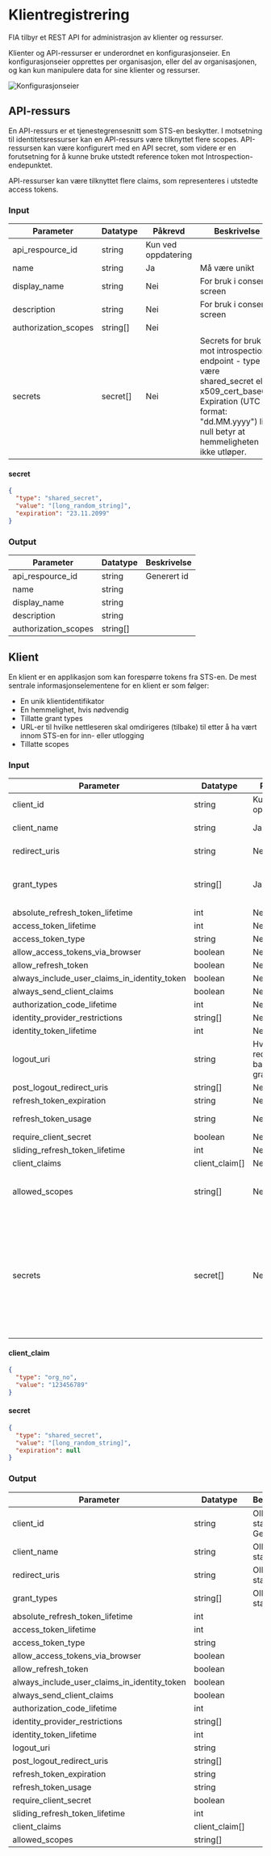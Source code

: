# Klientregistrering
FIA tilbyr et REST API for administrasjon av klienter og ressurser.

Klienter og API-ressurser er underordnet en konfigurasjonseier. En konfigurasjonseier opprettes per organisasjon, eller del av organisasjonen, og kan kun manipulere data for sine klienter og ressurser.

![Konfigurasjonseier](https://cdn.rawgit.com/fia-sikkerhet/fia-sikkerhet.github.com/fa74b598/images/Konfigurasjonseier.png)

## API-ressurs

En API-ressurs er et tjenestegrensesnitt som STS-en beskytter. I motsetning til identitetsressurser kan en API-ressurs være tilknyttet flere scopes. API-ressursen kan være konfigurert med en API secret, som videre er en forutsetning for å kunne bruke utstedt reference token mot Introspection-endepunktet.

API-ressurser kan være tilknyttet flere claims, som representeres i utstedte access tokens.

### Input

| Parameter | Datatype | Påkrevd | Beskrivelse |
| --- | --- | --- | --- |
| api_respource_id | string | Kun ved oppdatering | |
| name | string | Ja | Må være unikt |
| display_name | string | Nei | For bruk i consent screen |
| description | string | Nei | For bruk i consent screen |
| authorization_scopes | string[] | Nei | |
| secrets | secret[] | Nei | Secrets for bruk mot introspection endpoint - type må være shared_secret eller x509_cert_base64. Expiration (UTC i format: "dd.MM.yyyy") lik null betyr at hemmeligheten ikke utløper. |

#### secret
```json
{
  "type": "shared_secret",
  "value": "[long_random_string]",
  "expiration": "23.11.2099"
}
```

### Output

| Parameter | Datatype | Beskrivelse |
| --- | --- | --- |
| api_respource_id | string | Generert id |
| name | string | |
| display_name | string | |
| description | string | |
| authorization_scopes | string[] | |

## Klient

En klient er en applikasjon som kan forespørre tokens fra STS-en. De mest sentrale informasjonselementene for en klient er som følger:
-	En unik klientidentifikator
-	En hemmelighet, hvis nødvendig
-	Tillatte grant types
-	URL-er til hvilke nettleseren skal omdirigeres (tilbake) til etter å ha vært innom STS-en for inn- eller utlogging
-	Tillatte scopes

### Input

| Parameter | Datatype | Påkrevd | Defaultverdi | Beskrivelse |
| --- | --- | --- | --- | --- |
| client_id | string | Kun ved oppdatering | | OIDC-standard |
| client_name | string | Ja | | OIDC-standard - Må være unikt |
| redirect_uris | string | Nei | | OIDC-standard - Må være https |
| grant_types | string[] | Ja | | OIDC-standard - authorization_code, client_credentials, hybrid, implicit |
| absolute_refresh_token_lifetime | int | Nei | 2 592 000 | |
| access_token_lifetime | int | Nei | 3600 | |
| access_token_type | string | Nei | jwt | jwt, reference |
| allow_access_tokens_via_browser | boolean | Nei | false | |
| allow_refresh_token | boolean | Nei | false | |
| always_include_user_claims_in_identity_token | boolean | Nei | false | |
| always_send_client_claims | boolean | Nei | false | |
| authorization_code_lifetime | int | Nei | 300 | |
| identity_provider_restrictions | string[] | Nei | | |
| identity_token_lifetime | int | Nei | 300 | |
| logout_uri | string | Hvis redirect-basert grant-type | | |
| post_logout_redirect_uris | string[] | Nei | | |
| refresh_token_expiration | string | Nei | absolute | absolute, sliding |
| refresh_token_usage | string | Nei | one_time_only | one_time_only, reuse |
| require_client_secret | boolean | Nei | false | |
| sliding_refresh_token_lifetime | int | Nei | 1 296 000 | |
| client_claims | client_claim[] | Nei | | |
| allowed_scopes | string[] | Nei | | Tillatte scopes - globale eller definert under API Resources |
| secrets | secret[] | Nei | | Ved behov for å autentisere klienten mot STS-en - type må være shared_secret eller x509_cert_base64. Expiration (UTC i format: "dd.MM.yyyy") lik null betyr at hemmeligheten ikke utløper. |

#### client_claim
```json
{
  "type": "org_no",
  "value": "123456789"
}
```

#### secret
```json
{
  "type": "shared_secret",
  "value": "[long_random_string]",
  "expiration": null
}
```

### Output

| Parameter | Datatype | Beskrivelse |
| --- | --- | --- |
| client_id | string | OIDC-standard - Generert id |
| client_name | string | OIDC-standard |
| redirect_uris | string | OIDC-standard  |
| grant_types | string[] | OIDC-standard |
| absolute_refresh_token_lifetime | int | |
| access_token_lifetime | int | |
| access_token_type | string | |
| allow_access_tokens_via_browser | boolean | |
| allow_refresh_token | boolean | |
| always_include_user_claims_in_identity_token | boolean | |
| always_send_client_claims | boolean | |
| authorization_code_lifetime | int | |
| identity_provider_restrictions | string[] | |
| identity_token_lifetime | int | |
| logout_uri | string | |
| post_logout_redirect_uris | string[] | |
| refresh_token_expiration | string | |
| refresh_token_usage | string | |
| require_client_secret | boolean | |
| sliding_refresh_token_lifetime | int | |
| client_claims | client_claim[] | |
| allowed_scopes | string[] | |
